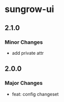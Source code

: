 # sungrow-ui

## 2.1.0

### Minor Changes

- add private attr

## 2.0.0

### Major Changes

- feat: config changeset
